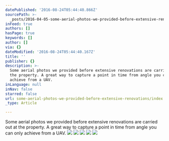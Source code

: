 ```yaml
---
datePublished: '2016-08-24T05:44:40.866Z'
sourcePath: >-
  _posts/2016-04-05-some-aerial-photos-we-provided-before-extensive-renovations.md
inFeed: true
authors: []
hasPage: true
keywords: []
author: []
via: {}
dateModified: '2016-08-24T05:44:40.167Z'
title: ''
publisher: {}
description: >-
  Some aerial photos we provided before extensive renovations are carried out at
  the property. A great way to capture a point in time from angle you can only
  achieve from a UAV.
inLanguage: null
inNav: false
starred: false
url: some-aerial-photos-we-provided-before-extensive-renovations/index.html
_type: Article

---
```

Some aerial photos we provided before extensive renovations are carried out at the property. A great way to capture a point in time from angle you can only achieve from a UAV.
![](https://the-grid-user-content.s3-us-west-2.amazonaws.com/351ad1f7-eb07-4404-932a-0b432ece8030.jpg)
![](https://the-grid-user-content.s3-us-west-2.amazonaws.com/00ad0d1d-f142-41f3-b473-1dc0d932f4bb.jpg)
![](https://the-grid-user-content.s3-us-west-2.amazonaws.com/3a9beca6-760d-405f-b593-9524eb113461.jpg)
![](https://the-grid-user-content.s3-us-west-2.amazonaws.com/b7903a1d-d3a2-4909-bbb8-e2cd5128bc01.jpg)
![](https://the-grid-user-content.s3-us-west-2.amazonaws.com/4c6b23ec-5141-4576-bdd7-c625d9cbb95d.jpg)